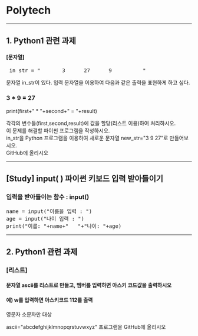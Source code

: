 # Polytech

<hr/>

## 1. Python1 관련 과제
#### [문자열] 
  <pre> in_str = "       3      27      9          "  </pre>
  
  문자열 in_str이 있다. 입력 문자열을 이용하여 다음과 같은 출력을 표현하게 하고 싶다.
  ### 3 * 9 = 27
  print(first+" * "+second+" = "+result)
  
 각각의 변수들(first,second,result)에 값을 할당(리스트 이용)하여 처리하시오.<br>
 이 문제를 해결할 파이썬 프로그램을 작성하시오.<br>
 in_str을 Python 프로그램을 이용하여 새로운 문자열 new_str="3 9 27"로 만들어보시오.<br>
 GitHub에 올리시오
<hr/>

## [Study] input( ) 파이썬 키보드 입력 받아들이기
### 입력을 받아들이는 함수 : input()

<pre>
name = input("이름을 입력 : ")
age = input("나이 입력 : ")
print("이름: "+name+"   "+"나이: "+age)  </pre>
<hr/>

## 2. Python1 관련 과제
### [리스트] 

#### 문자열 ascii를 리스트로 만들고, 멤버를 입력하면 아스키 코드값을 출력하시오
#### 예) w를 입력하면 아스키코드 112를 출력
영문자 소문자만 대상

ascii="abcdefghijklmnopqrstuvwxyz"
프로그램을 GitHub에 올리시오
